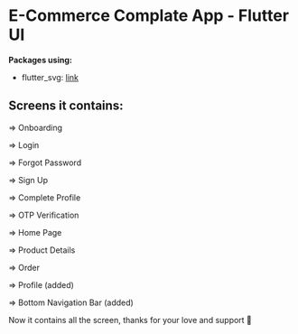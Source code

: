 # E-Commerce Complate App - Flutter UI 


**Packages using:**

- flutter_svg: [link](https://pub.dev/packages/flutter_svg)



## Screens it contains:

=> Onboarding

=> Login

=> Forgot Password

=> Sign Up

=> Complete Profile

=> OTP Verification

=> Home Page

=> Product Details

=> Order

=> Profile (added)

=> Bottom Navigation Bar (added)

Now it contains all the screen, thanks for your love and support 🙏 

